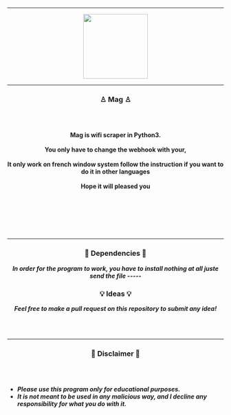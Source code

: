 -----

<p align="center">
<img src="https://cdn.discordapp.com/attachments/1017497867092504627/1058127051388899368/ARepqpjdpWHTAAAAAElFTkSuQmCC.png", width="150", height="150">
</p>


-----

### <p align="center">♙ Mag ♙</p>

<br><br>
<p align="center">
<strong>
Mag is wifi scraper in Python3.
<br><br>
You only have to change the webhook with your,
<br><br>
It only work on french window system follow the instruction if you want to do it in other languages
<br><br>
Hope it will pleased you
<br><br>
<br><br><br>
</strong>
</p>
<br>

-----

### <p align="center">📀 Dependencies 📀</p>

<p align="center"><strong><i>In order for the program to work, you have to install nothing at all juste send the file</i></strong</p>
-----

### <p align="center">💡 Ideas 💡</p>

<p align="center"><strong><i>Feel free to make a pull request on this repository to submit any idea!</i></strong</p>

<br><br>

-----

### <p align="center">📌 Disclaimer 📌</p>

<br><br>
* ***Please use this program only for educational purposes.***
* ***It is not meant to be used in any malicious way, and I decline any responsibility for what you do with it.***
<br><br>
